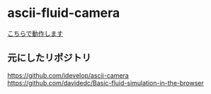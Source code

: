 # ascii-fluid-camera
[こちらで動作します](https://inatoihs.github.io/ascii-fluid-camera/)

## 元にしたリポジトリ
https://github.com/idevelop/ascii-camera
https://github.com/davidedc/Basic-fluid-simulation-in-the-browser
